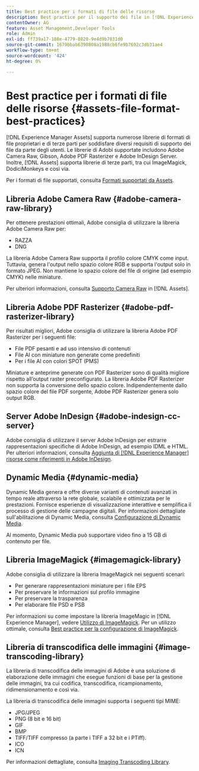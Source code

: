 ```yaml
---
title: Best practice per i formati di file delle risorse
description: Best practice per il supporto dei file in [!DNL Experience Manager] Risorse.
contentOwner: AG
feature: Asset Management,Developer Tools
role: Admin
exl-id: ff739a17-188e-4779-8820-9e4d9b7031d0
source-git-commit: 1679bbab6390808a1988cb6fe9b7692c3db31ae4
workflow-type: tm+mt
source-wordcount: '424'
ht-degree: 0%

---
```


# Best practice per i formati di file delle risorse {#assets-file-format-best-practices}

[!DNL Experience Manager Assets] supporta numerose librerie di formati di file proprietari e di terze parti per soddisfare diversi requisiti di supporto dei file da parte degli utenti. Le librerie di Adobi supportate includono Adobe Camera Raw, Gibson, Adobe PDF Rasterizer e Adobe InDesign Server. Inoltre, [!DNL Assets] supporta librerie di terze parti, tra cui ImageMagick, DodiciMonkeys e così via.

Per i formati di file supportati, consulta [Formati supportati da Assets](assets-formats.md).

## Libreria Adobe Camera Raw {#adobe-camera-raw-library}

Per ottenere prestazioni ottimali, Adobe consiglia di utilizzare la libreria Adobe Camera Raw per:

* RAZZA
* DNG

La libreria Adobe Camera Raw supporta il profilo colore CMYK come input. Tuttavia, genera l&#39;output nello spazio colore RGB e supporta l&#39;output solo in formato JPEG. Non mantiene lo spazio colore del file di origine (ad esempio CMYK) nelle miniature.

Per ulteriori informazioni, consulta [Supporto Camera Raw](camera-raw.md) in [!DNL Assets].

## Libreria Adobe PDF Rasterizer {#adobe-pdf-rasterizer-library}

Per risultati migliori, Adobe consiglia di utilizzare la libreria Adobe PDF Rasterizer per i seguenti file:

* File PDF pesanti e ad uso intensivo di contenuti
* File AI con miniature non generate come predefiniti
* Per i file AI con colori SPOT (PMS)

Miniature e anteprime generate con PDF Rasterizer sono di qualità migliore rispetto all’output raster preconfigurato. La libreria Adobe PDF Rasterizer non supporta la conversione dello spazio colore. Indipendentemente dallo spazio colore del file PDF sorgente, Adobe PDF Rasterizer genera solo output RGB.

## Server Adobe InDesign {#adobe-indesign-cc-server}

Adobe consiglia di utilizzare il server Adobe InDesign per estrarre rappresentazioni specifiche di Adobe InDesign, ad esempio IDML e HTML. Per ulteriori informazioni, consulta [Aggiunta di [!DNL Experience Manager] risorse come riferimenti in Adobe InDesign](managing-linked-subassets.md#add-aem-assets-as-references-in-adobe-indesign).

## Dynamic Media  {#dynamic-media}

Dynamic Media genera e offre diverse varianti di contenuti avanzati in tempo reale attraverso la rete globale, scalabile e ottimizzata per le prestazioni. Fornisce esperienze di visualizzazione interattive e semplifica il processo di gestione delle campagne digitali. Per informazioni dettagliate sull&#39;abilitazione di Dynamic Media, consulta [Configurazione di Dynamic Media](config-dynamic.md).

Al momento, Dynamic Media può supportare video fino a 15 GB di contenuto per file.

## Libreria ImageMagick {#imagemagick-library}

Adobe consiglia di utilizzare la libreria ImageMagick nei seguenti scenari:

* Per generare rappresentazioni miniature per i file EPS
* Per preservare le informazioni sul profilo immagine
* Per preservare la trasparenza
* Per elaborare file PSD e PSB

Per informazioni su come impostare la libreria ImageMagic in [!DNL Experience Manager], vedere [Utilizzo di ImageMagick](media-handlers.md#an-example-using-imagemagick). Per un utilizzo ottimale, consulta [Best practice per la configurazione di ImageMagick](best-practices-for-imagemagick.md).

## Libreria di transcodifica delle immagini {#image-transcoding-library}

La libreria di transcodifica delle immagini di Adobe è una soluzione di elaborazione delle immagini che esegue funzioni di base per la gestione delle immagini, tra cui codifica, transcodifica, ricampionamento, ridimensionamento e così via.

La libreria di transcodifica delle immagini supporta i seguenti tipi MIME:

* JPG/JPEG
* PNG (8 bit e 16 bit)
* GIF
* BMP
* TIFF/TIFF compresso (a parte i TIFF a 32 bit e i PTiff).
* ICO
* ICN

Per informazioni dettagliate, consulta [Imaging Transcoding Library](imaging-transcoding-library.md).

